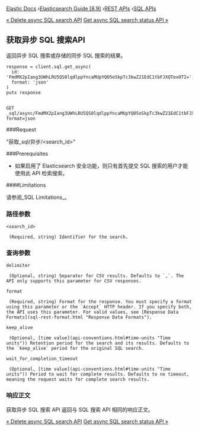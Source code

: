 

[Elastic Docs](/guide/) ›[Elasticsearch Guide [8.9]](index.md) ›[REST
APIs](rest-apis.md) ›[SQL APIs](sql-apis.md)

[« Delete async SQL search API](delete-async-sql-search-api.md) [Get async
SQL search status API »](get-async-sql-search-status-api.md)

## 获取异步 SQL 搜索API

返回异步 SQL 搜索或存储的同步 SQL 搜索的结果。

    
    
    response = client.sql.get_async(
      id: 'FmdMX2pIang3UWhLRU5QS0lqdlppYncaMUpYQ05oSkpTc3kwZ21EdC1tbFJXQToxOTI=',
      format: 'json'
    )
    puts response
    
    
    GET _sql/async/FmdMX2pIang3UWhLRU5QS0lqdlppYncaMUpYQ05oSkpTc3kwZ21EdC1tbFJXQToxOTI=?format=json

###Request

"获取_sql/异步/<search_id>"

###Prerequisites

* 如果启用了 Elasticsearch 安全功能，则只有首先提交 SQL 搜索的用户才能使用此 API 检索搜索。

####Limitations

请参阅_SQL Limitations_。

### 路径参数

`<search_id>`

     (Required, string) Identifier for the search. 

### 查询参数

`delimiter`

     (Optional, string) Separator for CSV results. Defaults to `,`. The API only supports this parameter for CSV responses. 
`format`

     (Required, string) Format for the response. You must specify a format using this parameter or the `Accept` HTTP header. If you specify both, the API uses this parameter. For valid values, see [Response Data Formats](sql-rest-format.html "Response Data Formats"). 
`keep_alive`

     (Optional, [time value](api-conventions.html#time-units "Time units")) Retention period for the search and its results. Defaults to the `keep_alive` period for the original SQL search. 
`wait_for_completion_timeout`

     (Optional, [time value](api-conventions.html#time-units "Time units")) Period to wait for complete results. Defaults to no timeout, meaning the request waits for complete search results. 

### 响应正文

获取异步 SQL 搜索 API 返回与 SQL 搜索 API 相同的响应正文。

[« Delete async SQL search API](delete-async-sql-search-api.md) [Get async
SQL search status API »](get-async-sql-search-status-api.md)
